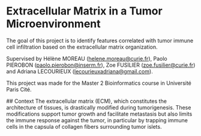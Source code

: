 # Extracellular Matrix in a Tumor Microenvironment

The goal of this project is to identify features correlated with tumor immune cell infiltration based on the extracellular matrix organization.

Supervised by Hélène MOREAU (helene.moreau@curie.fr), Paolo PIEROBON (paolo.pierobon@inserm.fr), Zoe FUSILIER (zoe.fusilier@curie.fr) and Adriana LECOURIEUX (lecourieuxadriana@gmail.com).  

This project was made for the Master 2 Bioinformatics course in Université Paris Cité.  

## Context
The extracellular matrix (ECM), which constitutes the architecture of tissues, is drastically modified during tumorigenesis. These modifications support tumor growth and facilitate metastasis but also limits the immune response against the tumor, in particular by trapping immune cells in the capsula of collagen fibers surrounding tumor islets. 
